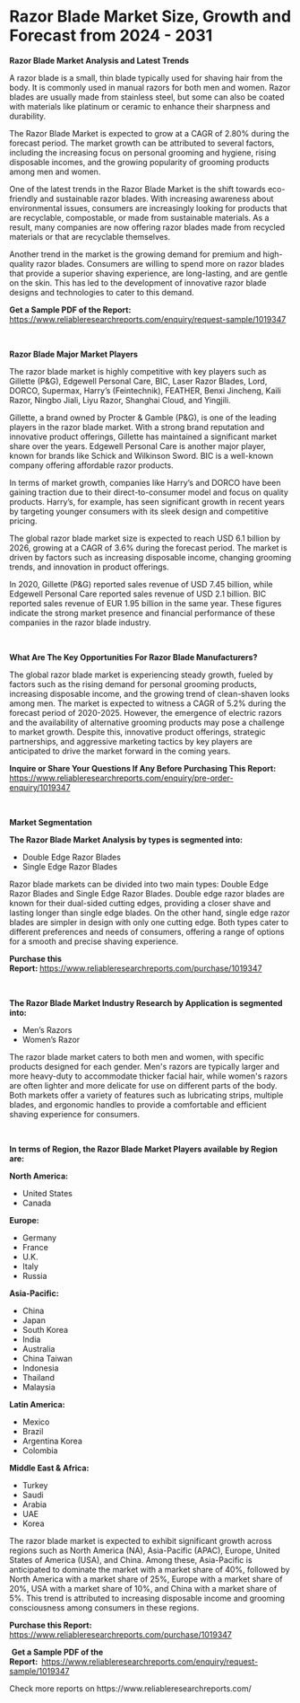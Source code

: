 <p><h1>Razor Blade Market Size, Growth and Forecast from 2024 - 2031</h1></p><p><strong>Razor Blade Market Analysis and Latest Trends</strong></p>
<p><p>A razor blade is a small, thin blade typically used for shaving hair from the body. It is commonly used in manual razors for both men and women. Razor blades are usually made from stainless steel, but some can also be coated with materials like platinum or ceramic to enhance their sharpness and durability.</p><p>The Razor Blade Market is expected to grow at a CAGR of 2.80% during the forecast period. The market growth can be attributed to several factors, including the increasing focus on personal grooming and hygiene, rising disposable incomes, and the growing popularity of grooming products among men and women.</p><p>One of the latest trends in the Razor Blade Market is the shift towards eco-friendly and sustainable razor blades. With increasing awareness about environmental issues, consumers are increasingly looking for products that are recyclable, compostable, or made from sustainable materials. As a result, many companies are now offering razor blades made from recycled materials or that are recyclable themselves.</p><p>Another trend in the market is the growing demand for premium and high-quality razor blades. Consumers are willing to spend more on razor blades that provide a superior shaving experience, are long-lasting, and are gentle on the skin. This has led to the development of innovative razor blade designs and technologies to cater to this demand.</p></p>
<p><strong>Get a Sample PDF of the Report:&nbsp;</strong> <a href="https://www.reliableresearchreports.com/enquiry/request-sample/1019347">https://www.reliableresearchreports.com/enquiry/request-sample/1019347</a></p>
<p>&nbsp;</p>
<p><strong>Razor Blade Major Market Players</strong></p>
<p><p>The razor blade market is highly competitive with key players such as Gillette (P&G), Edgewell Personal Care, BIC, Laser Razor Blades, Lord, DORCO, Supermax, Harry’s (Feintechnik), FEATHER, Benxi Jincheng, Kaili Razor, Ningbo Jiali, Liyu Razor, Shanghai Cloud, and Yingjili. </p><p>Gillette, a brand owned by Procter & Gamble (P&G), is one of the leading players in the razor blade market. With a strong brand reputation and innovative product offerings, Gillette has maintained a significant market share over the years. Edgewell Personal Care is another major player, known for brands like Schick and Wilkinson Sword. BIC is a well-known company offering affordable razor products. </p><p>In terms of market growth, companies like Harry’s and DORCO have been gaining traction due to their direct-to-consumer model and focus on quality products. Harry’s, for example, has seen significant growth in recent years by targeting younger consumers with its sleek design and competitive pricing. </p><p>The global razor blade market size is expected to reach USD 6.1 billion by 2026, growing at a CAGR of 3.6% during the forecast period. The market is driven by factors such as increasing disposable income, changing grooming trends, and innovation in product offerings. </p><p>In 2020, Gillette (P&G) reported sales revenue of USD 7.45 billion, while Edgewell Personal Care reported sales revenue of USD 2.1 billion. BIC reported sales revenue of EUR 1.95 billion in the same year. These figures indicate the strong market presence and financial performance of these companies in the razor blade industry.</p></p>
<p>&nbsp;</p>
<p><strong>What Are The Key Opportunities For Razor Blade Manufacturers?</strong></p>
<p><p>The global razor blade market is experiencing steady growth, fueled by factors such as the rising demand for personal grooming products, increasing disposable income, and the growing trend of clean-shaven looks among men. The market is expected to witness a CAGR of 5.2% during the forecast period of 2020-2025. However, the emergence of electric razors and the availability of alternative grooming products may pose a challenge to market growth. Despite this, innovative product offerings, strategic partnerships, and aggressive marketing tactics by key players are anticipated to drive the market forward in the coming years.</p></p>
<p><strong>Inquire or Share Your Questions If Any Before Purchasing This Report:</strong> <a href="https://www.reliableresearchreports.com/enquiry/pre-order-enquiry/1019347">https://www.reliableresearchreports.com/enquiry/pre-order-enquiry/1019347</a></p>
<p>&nbsp;</p>
<p><strong>Market Segmentation</strong></p>
<p><strong>The Razor Blade Market Analysis by types is segmented into:</strong></p>
<p><ul><li>Double Edge Razor Blades</li><li>Single Edge Razor Blades</li></ul></p>
<p><p>Razor blade markets can be divided into two main types: Double Edge Razor Blades and Single Edge Razor Blades. Double edge razor blades are known for their dual-sided cutting edges, providing a closer shave and lasting longer than single edge blades. On the other hand, single edge razor blades are simpler in design with only one cutting edge. Both types cater to different preferences and needs of consumers, offering a range of options for a smooth and precise shaving experience.</p></p>
<p><strong>Purchase this Report:&nbsp;</strong><a href="https://www.reliableresearchreports.com/purchase/1019347">https://www.reliableresearchreports.com/purchase/1019347</a></p>
<p>&nbsp;</p>
<p><strong>The Razor Blade Market Industry Research by Application is segmented into:</strong></p>
<p><ul><li>Men’s Razors</li><li>Women’s Razor</li></ul></p>
<p><p>The razor blade market caters to both men and women, with specific products designed for each gender. Men's razors are typically larger and more heavy-duty to accommodate thicker facial hair, while women's razors are often lighter and more delicate for use on different parts of the body. Both markets offer a variety of features such as lubricating strips, multiple blades, and ergonomic handles to provide a comfortable and efficient shaving experience for consumers.</p></p>
<p>&nbsp;</p>
<p><strong>In terms of Region, the Razor Blade Market Players available by Region are:</strong></p>
<p>
    <p> <strong> North America: </strong>
        <ul>
            <li>United States</li>
            <li>Canada</li>
        </ul>
        </p> 
    <p> <strong> Europe: </strong>
        <ul>
            <li>Germany</li>
            <li>France</li>
            <li>U.K.</li>
            <li>Italy</li>
            <li>Russia</li>
        </ul>
        </p> 
    <p> <strong> Asia-Pacific: </strong>
        <ul>
            <li>China</li>
            <li>Japan</li>
            <li>South Korea</li>
            <li>India</li>
            <li>Australia</li>
            <li>China Taiwan</li>
            <li>Indonesia</li>
            <li>Thailand</li>
            <li>Malaysia</li>
        </ul>
        </p> 
    <p> <strong> Latin America: </strong>
        <ul>
            <li>Mexico</li>
            <li>Brazil</li>
            <li>Argentina Korea</li>
            <li>Colombia</li>
        </ul>
        </p> 
    <p> <strong> Middle East & Africa: </strong>
        <ul>
            <li>Turkey</li>
            <li>Saudi</li>
            <li>Arabia</li>
            <li>UAE</li>
            <li>Korea</li>
        </ul>
    </p>
    </p>
<p><p>The razor blade market is expected to exhibit significant growth across regions such as North America (NA), Asia-Pacific (APAC), Europe, United States of America (USA), and China. Among these, Asia-Pacific is anticipated to dominate the market with a market share of 40%, followed by North America with a market share of 25%, Europe with a market share of 20%, USA with a market share of 10%, and China with a market share of 5%. This trend is attributed to increasing disposable income and grooming consciousness among consumers in these regions.</p></p>
<p><strong>Purchase this Report: </strong><a href="https://www.reliableresearchreports.com/purchase/1019347">https://www.reliableresearchreports.com/purchase/1019347</a></p>
<p>&nbsp;<strong>Get a Sample PDF of the Report:&nbsp;&nbsp;</strong><a href="https://www.reliableresearchreports.com/enquiry/request-sample/1019347">https://www.reliableresearchreports.com/enquiry/request-sample/1019347</a></p>
<p><strong></strong></p>
<p>Check more reports on https://www.reliableresearchreports.com/</p>
